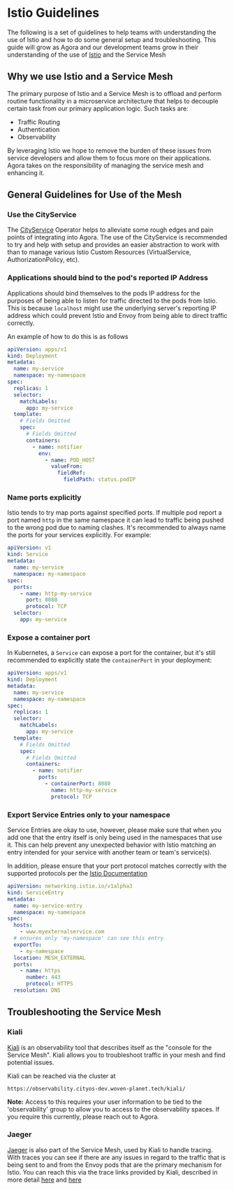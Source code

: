 # Istio Guidelines

The following is a set of guidelines to help teams with understanding the use
of Istio and how to do some general setup and troubleshooting. This guide will
grow as Agora and our development teams grow in their understanding of the use
of [Istio](https://istio.io/) and the Service Mesh

## Why we use Istio and a Service Mesh

The primary purpose of Istio and a Service Mesh is to offload and perform
routine functionality in a microservice architecture that helps to decouple
certain task from our primary application logic. Such tasks are:

* Traffic Routing
* Authentication
* Observability

By leveraging Istio we hope to remove the burden of these issues from service
developers and allow them to focus more on their applications. Agora takes on
the responsibility of managing the service mesh and enhancing it.

## General Guidelines for Use of the Mesh

### Use the CityService

The [CityService](https://developer.woven-city.toyota/docs/default/component/id-homepage/#cityservice)
Operator helps to alleviate some rough edges and pain points of integrating
into Agora. The use of the CityService is recommended to try and help with
setup and provides an easier abstraction to work with than to manage various
Istio Custom Resources (VirtualService, AuthorizationPolicy, etc).

### Applications should bind to the pod's reported IP Address

Applications should bind themselves to the pods IP address for the purposes of
being able to listen for traffic directed to the pods from Istio. This is
because `localhost` might use the underlying server's reporting IP address
which could prevent Istio and Envoy from being able to direct traffic
correctly.

An example of how to do this is as follows

```yaml
apiVersion: apps/v1
kind: Deployment
metadata:
  name: my-service
  namespace: my-namespace
spec:
  replicas: 1
  selector:
    matchLabels:
      app: my-service
  template:
    # Fields Omitted
    spec:
      # Fields Omitted
      containers:
        - name: notifier
          env:
            - name: POD_HOST
              valueFrom:
                fieldRef:
                  fieldPath: status.podIP
```

### Name ports explicitly

Istio tends to try map ports against specified ports. If multiple pod report a
port named `http` in the same namespace it can lead to traffic being pushed to
the wrong pod due to naming clashes. It's recommended to always name the ports
for your services explicitly. For example:

```yaml
apiVersion: v1
kind: Service
metadata:
  name: my-service
  namespace: my-namespace
spec:
  ports:
    - name: http-my-service
      port: 8080
      protocol: TCP
  selector:
    app: my-service
```

### Expose a container port

In Kubernetes, a `Service` can expose a port for the container, but it's still
recommended to explicitly state the `containerPort` in your deployment:

```yaml
apiVersion: apps/v1
kind: Deployment
metadata:
  name: my-service
  namespace: my-namespace
spec:
  replicas: 1
  selector:
    matchLabels:
      app: my-service
  template:
    # Fields Omitted
    spec:
      # Fields Omitted
      containers:
        - name: notifier
          ports:
            - containerPort: 8080
              name: http-my-service
              protocol: TCP
```

### Export Service Entries only to your namespace

Service Entries are okay to use, however, please make sure that when you add one
that the entry itself is only being used in the namespaces that use it. This can
help prevent any unexpected behavior with Istio matching an entry intended for
your service with another team or team's service(s).

In addition, please ensure that your port protocol matches correctly with the
supported protocols per
the [Istio Documentation](https://istio.io/latest/docs/reference/config/networking/service-entry/#ServicePort)

```yaml
apiVersion: networking.istio.io/v1alpha3
kind: ServiceEntry
metadata:
  name: my-service-entry
  namespace: my-namespace
spec:
  hosts:
    - www.myexternalservice.com
  # ensures only 'my-namespace' can see this entry
  exportTo:
    - my-namespace
  location: MESH_EXTERNAL
  ports:
    - name: https
      number: 443
      protocol: HTTPS
  resolution: DNS
```

## Troubleshooting the Service Mesh

### Kiali

[Kiali](https://kiali.io/) is an observability tool that describes itself as
the "console for the Service Mesh". Kiali allows you to troubleshoot traffic in
your mesh and find potential issues.

Kiali can be reached via the cluster at

```
https://observability.cityos-dev.woven-planet.tech/kiali/
```

**Note:** Access to this requires your user information to be tied to the
'observability' group to allow you to access to the observability spaces. If
you require this currently, please reach out to Agora.

### Jaeger

[Jaeger](https://www.jaegertracing.io/) is also part of the Service Mesh, used
by Kiali to handle tracing. With traces you can see if there are any issues in
regard to the traffic that is being sent to and from the Envoy pods that are
the primary mechanism for Istio. You can reach this via the trace links
provided by Kiali, described in more
detail [here](https://medium.com/kialiproject/trace-my-mesh-part-1-3-35e252f9c6a9)
and [here](https://kiali.io/docs/features/tracing/)
